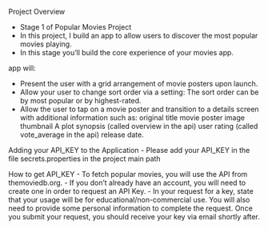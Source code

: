 Project Overview 
- Stage 1 of Popular Movies Project
- In this project, I build an app to allow users to discover the most popular movies playing. 
- In this stage you’ll build the core experience of your movies app.

app will:
- Present the user with a grid arrangement of movie posters upon launch.
-  Allow your user to change sort order via a setting: The sort order can be by most popular or by highest-rated.
-  Allow the user to tap on a movie poster and transition to a details screen with additional information such as: original title movie poster image thumbnail A plot synopsis (called overview in the api) user rating (called vote_average in the api) release date.

Adding your API_KEY to the Application
	- Please add your API_KEY in the file secrets.properties in the project main path
  
How to get API_KEY
	- To fetch popular movies, you will use the API from themoviedb.org.
	- If you don’t already have an account, you will need to create one in order to request an API Key.
	- In your request for a key, state that your usage will be for educational/non-commercial use. You will also need to provide some personal information to complete the request. Once you submit your request, you should receive your key via email shortly after.
